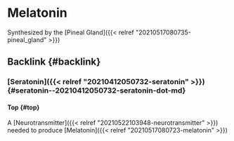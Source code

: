 # Melatonin


Synthesized by the [Pineal Gland]({{< relref "20210517080735-pineal_gland" >}})


## Backlink {#backlink}


### [Seratonin]({{< relref "20210412050732-seratonin" >}}) {#seratonin--20210412050732-seratonin-dot-md}


#### Top {#top}

A [Neurotransmitter]({{< relref "20210522103948-neurotransmitter" >}}) needed to produce [Melatonin]({{< relref "20210517080723-melatonin" >}})

